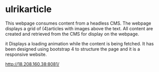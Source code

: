 
# ulrikarticle

This webpage consumes content from a headless CMS. The webpage  displays a grid of (4)articles with images above the text. All content are created and retrieved from the CMS for display on the webpage. 
<p>it Displays a loading animation while the content is being fetched. It has been designed using bootstrap 4 to structure the page and it is a responsive website.
         
http://18.208.160.38:8081/

